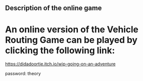 ## Description of the online game

# An online version of the Vehicle Routing Game can be played by clicking the following link:

https://didadoortje.itch.io/wip-going-on-an-adventure

password: theory
